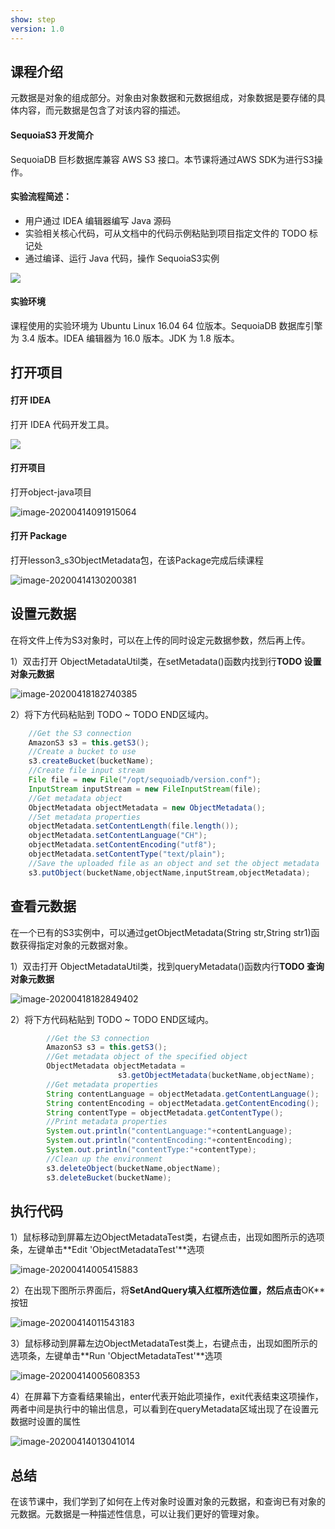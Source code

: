 ```yaml
---
show: step
version: 1.0 
---
```


## 课程介绍

元数据是对象的组成部分。对象由对象数据和元数据组成，对象数据是要存储的具体内容，而元数据是包含了对该内容的描述。

#### SequoiaS3 开发简介

SequoiaDB 巨杉数据库兼容 AWS S3 接口。本节课将通过AWS SDK为进行S3操作。

#### 实验流程简述：

- 用户通过 IDEA 编辑器编写 Java 源码
- 实验相关核心代码，可从文档中的代码示例粘贴到项目指定文件的 TODO 标记处
- 通过编译、运行 Java 代码，操作 SequoiaS3实例

![](https://doc.shiyanlou.com/courses/1736/1207281/7b1731fc121e3b460dcd9841eb0218a6-0)

#### 实验环境

课程使用的实验环境为 Ubuntu Linux 16.04 64 位版本。SequoiaDB 数据库引擎为 3.4 版本。IDEA 编辑器为 16.0 版本。JDK 为 1.8 版本。

## 打开项目

#### 打开 IDEA

打开 IDEA 代码开发工具。

![](https://doc.shiyanlou.com/courses/1736/1207281/06650396616c742995bb63fcf933fac5-0)

#### 打开项目

打开object-java项目

![image-20200414091915064](https://doc.shiyanlou.com/courses/1737/1207281/79e3fad2d27f14cfcbc94eadd646d88d-0)

#### 打开 Package

打开lesson3_s3ObjectMetadata包，在该Package完成后续课程

![image-20200414130200381](https://doc.shiyanlou.com/courses/1737/1207281/979a09b4ad85545df79a300adeb65425-0)

## 设置元数据

在将文件上传为S3对象时，可以在上传的同时设定元数据参数，然后再上传。

1）双击打开 ObjectMetadataUtil类，在setMetadata()函数内找到行**TODO 设置对象元数据**

![image-20200418182740385](https://doc.shiyanlou.com/courses/1737/1207281/30eeeb1146ef269b55e0b31de23431b5-0)

2）将下方代码粘贴到 TODO ~ TODO END区域内。

```java
    //Get the S3 connection
    AmazonS3 s3 = this.getS3();
    //Create a bucket to use
    s3.createBucket(bucketName);
    //Create file input stream
    File file = new File("/opt/sequoiadb/version.conf");
    InputStream inputStream = new FileInputStream(file);
    //Get metadata object
    ObjectMetadata objectMetadata = new ObjectMetadata();
    //Set metadata properties
    objectMetadata.setContentLength(file.length());
    objectMetadata.setContentLanguage("CH");
    objectMetadata.setContentEncoding("utf8");
    objectMetadata.setContentType("text/plain");
    //Save the uploaded file as an object and set the object metadata
    s3.putObject(bucketName,objectName,inputStream,objectMetadata);
```



## 查看元数据

在一个已有的S3实例中，可以通过getObjectMetadata(String str,String str1)函数获得指定对象的元数据对象。

1）双击打开 ObjectMetadataUtil类，找到queryMetadata()函数内行**TODO 查询对象元数据**

![image-20200418182849402](https://doc.shiyanlou.com/courses/1737/1207281/03b31e659ac5ee5dc1dc711d6c9f66e0-0)

2）将下方代码粘贴到 TODO ~ TODO END区域内。

```java
        //Get the S3 connection
        AmazonS3 s3 = this.getS3();
        //Get metadata object of the specified object
        ObjectMetadata objectMetadata =
        				s3.getObjectMetadata(bucketName,objectName);
        //Get metadata properties
        String contentLanguage = objectMetadata.getContentLanguage();
        String contentEncoding = objectMetadata.getContentEncoding();
        String contentType = objectMetadata.getContentType();
		//Print metadata properties
        System.out.println("contentLanguage:"+contentLanguage);
        System.out.println("contentEncoding:"+contentEncoding);
        System.out.println("contentType:"+contentType);
		//Clean up the environment
        s3.deleteObject(bucketName,objectName);
        s3.deleteBucket(bucketName);
```

## 执行代码

1）鼠标移动到屏幕左边ObjectMetadataTest类，右键点击，出现如图所示的选项条，左键单击**Edit 'ObjectMetadataTest'**选项

![image-20200414005415883](https://doc.shiyanlou.com/courses/1737/1207281/5aa784d9a86d1bcfc46b2db1870d1712-0)

2）在出现下图所示界面后，将**SetAndQuery填入红框所选位置，然后点击**OK**按钮

![image-20200414011543183](https://doc.shiyanlou.com/courses/1737/1207281/9b0e9a0733b4efd0cf05edaedfbc6a05-0)

3）鼠标移动到屏幕左边ObjectMetadataTest类上，右键点击，出现如图所示的选项条，左键单击**Run 'ObjectMetadataTest'**选项

![image-20200414005608353](https://doc.shiyanlou.com/courses/1737/1207281/be73c5860b9238a4b2ac502165809309-0)

4）在屏幕下方查看结果输出，enter代表开始此项操作，exit代表结束这项操作，两者中间是执行中的输出信息，可以看到在queryMetadata区域出现了在设置元数据时设置的属性

![image-20200414013041014](https://doc.shiyanlou.com/courses/1737/1207281/06c02c8569841998663502253b495c13-0)

## 总结

在该节课中，我们学到了如何在上传对象时设置对象的元数据，和查询已有对象的元数据。元数据是一种描述性信息，可以让我们更好的管理对象。
